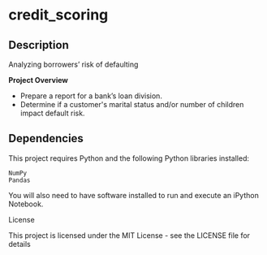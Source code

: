 # credit_scoring

## Description

Analyzing borrowers’ risk of defaulting

__Project Overview__
- Prepare a report for a bank’s loan division. 
- Determine if a customer's marital status and/or number of children impact default risk.

## Dependencies
This project requires Python and the following Python libraries installed:

    NumPy
    Pandas

You will also need to have software installed to run and execute an iPython Notebook.

License

This project is licensed under the MIT License - see the LICENSE file for details

